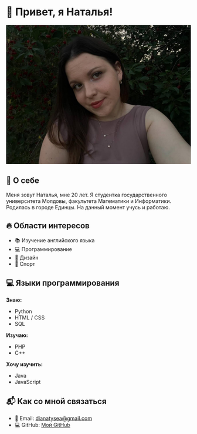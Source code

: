 # 👋 Привет, я Наталья!

![Это я](images/itsme.jpg)

## 👤 О себе  
Меня зовут Наталья, мне 20 лет. Я студентка государственного университета Молдовы, факультета Математики и Информатики. Родилась в городе Единцы. На данный момент учусь и работаю.

## 🔥 Области интересов  
- 📚 Изучение английского языка 
- 💻 Программирование 
- 🎨 Дизайн  
- 🚀 Спорт  

## 💻 Языки программирования  
**Знаю:**  
- Python  
- HTML / CSS  
- SQL  

**Изучаю:**  
- PHP 
- C++  

**Хочу изучить:**  
- Java  
- JavaScript  

## 📬 Как со мной связаться  
- 📧 Email: dianatysea@gmail.com  
- 💻 GitHub: [Мой GitHub](https://github.com/tasea14)  

